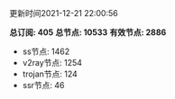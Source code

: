 更新时间2021-12-21 22:00:56

**总订阅: 405**
**总节点: 10533**
**有效节点: 2886**
- ss节点: 1462
- v2ray节点: 1254
- trojan节点: 124
- ssr节点: 46
